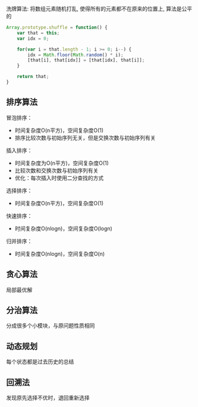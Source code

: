 洗牌算法:
将数组元素随机打乱, 使得所有的元素都不在原来的位置上, 算法是公平的
```js
Array.prototype.shuffle = function() {
    var that = this;
    var idx = 0;

    for(var i = that.length - 1; i >= 0; i--) {
        idx = Math.floor(Math.random() * i);
        [that[i], that[idx]] = [that[idx], that[i]];
    }

    return that;
}
```

## 排序算法
冒泡排序：
- 时间复杂度O(n平方)，空间复杂度O(1)
- 排序比较次数与初始序列无关，但是交换次数与初始序列有关

插入排序：
- 时间复杂度为O(n平方)，空间复杂度O(1)
- 比较次数和交换次数与初始序列有关
- 优化：每次插入时使用二分查找的方式

选择排序：
- 时间复杂度O(n平方)，空间复杂度O(1)

快速排序：
- 时间复杂度O(nlogn)，空间复杂度O(logn)

归并排序：
- 时间复杂度O(nlogn)，空间复杂度O(n)

## 贪心算法
局部最优解
## 分治算法
分成很多个小模块，与原问题性质相同
## 动态规划
每个状态都是过去历史的总结
## 回溯法
发现原先选择不优时，退回重新选择
##
